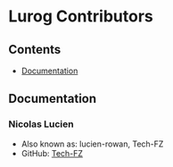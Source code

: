 # Lurog Contributors

## Contents

- [Documentation](#documentation)

## Documentation

### Nicolas Lucien

- Also known as: lucien-rowan, Tech-FZ
- GitHub: [Tech-FZ](https://www.github.com/Tech-FZ)